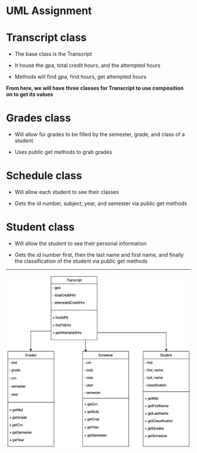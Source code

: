 # UML Assignment

# Transcript class
 - The base class is the Transcript  

 - It house the gpa, total credit hours, and the attempted hours     
 - Methods will find gpa, find hours, get attempted hours


**From here, we will have three classes for Transcript to use composition on to get its values**


# Grades class

 - Will allow for grades to be filled by the semester, grade, and class of a student

 - Uses public get methods to grab grades

# Schedule class

 - Will allow each student to see their classes

 - Gets the id number, subject, year, and semester via public get methods

# Student class

 - Will allow the student to see their personal information

 - Gets the id number first, then the last name and first name, and finally the classification of the student via public get methods

***

![image](https://github.com/ezapez/2143-OOP-Zapata/blob/main/Assignments/A06/UML.png)
